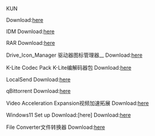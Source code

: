 KUN

Download:[here](https://github.com/JTman-c/Kun_Files/releases/tag/0.1)

IDM  Download:[here](https://github.com/JTman-c/Kun_Files/releases/tag/0.2)

RAR  Download:[here](https://github.com/JTman-c/Kun_Files/releases/tag/0.3)

Drive_Icon_Manager 驱动器图标管理器__  Download:[here](https://github.com/JTman-c/Kun_Files/releases/tag/0.4)

K-Lite Codec Pack K-Lite编解码器包  Download:[here](https://github.com/JTman-c/Kun_Files/releases/tag/0.5)

LocalSend  Download:[here](https://github.com/JTman-c/Kun_Files/releases/tag/0.6)

qBittorrent  Download:[here](https://github.com/JTman-c/Kun_Files/releases/tag/0.7)

Video Acceleration Expansion视频加速拓展  Download:[here](https://github.com/JTman-c/Kun_Files/releases/tag/0.8)

Windows11 Set up  Download:[here]  Download:[here](https://github.com/JTman-c/Kun_Files/releases/tag/0.9)

File Converter文件转换器  Download:[here](https://github.com/JTman-c/Kun_Files/releases/tag/1.0)
